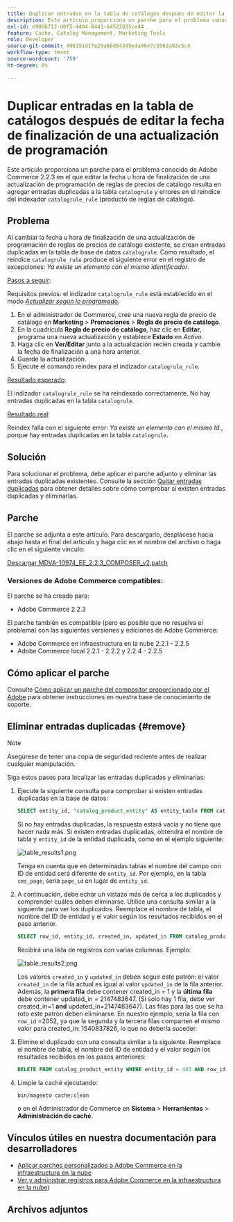 ```yaml
---
title: Duplicar entradas en la tabla de catálogos después de editar la fecha de finalización de una actualización de programación
description: Este artículo proporciona un parche para el problema conocido de Adobe Commerce 2.2.3 en el que editar la fecha u hora de finalización de una actualización de programación de reglas de precios de catálogo resulta en la adición de entradas duplicadas a la tabla "catalog_rule" y errores en el reíndice del indexador "catalog_rule product".
exl-id: e900b712-d0f5-4404-8441-64522035ce44
feature: Cache, Catalog Management, Marketing Tools
role: Developer
source-git-commit: 496151d1fe29a66d84349e4a96e7c5563a92c5c4
workflow-type: tm+mt
source-wordcount: '759'
ht-degree: 0%

---
```


# Duplicar entradas en la tabla de catálogos después de editar la fecha de finalización de una actualización de programación

Este artículo proporciona un parche para el problema conocido de Adobe Commerce 2.2.3 en el que editar la fecha u hora de finalización de una actualización de programación de reglas de precios de catálogo resulta en agregar entradas duplicadas a la tabla `catalogrule` y errores en el reíndice del indexador `catalogrule_rule` (producto de reglas de catálogo).

## Problema

Al cambiar la fecha u hora de finalización de una actualización de programación de reglas de precios de catálogo existente, se crean entradas duplicadas en la tabla de base de datos `catalogrule`. Como resultado, el reíndice `catalogrule_rule` produce el siguiente error en el registro de excepciones: *Ya existe un elemento con el mismo identificador*.

<u>Pasos a seguir</u>:

Requisitos previos: el indizador `catalogrule_rule` está establecido en el modo *[Actualizar según lo programado](https://experienceleague.adobe.com/docs/commerce-operations/implementation-playbook/best-practices/maintenance/indexer-configuration.html)*.

1. En el administrador de Commerce, cree una nueva regla de precio de catálogo en **Marketing** > **Promociones** > **Regla de precio de catálogo**.
1. En la cuadrícula **Regla de precio de catálogo**, haz clic en **Editar**, programa una nueva actualización y establece **Estado** en *Activo.*
1. Haga clic en **Ver/Editar** junto a la actualización recién creada y cambie la fecha de finalización a una hora anterior.
1. Guarde la actualización.
1. Ejecute el comando reindex para el indizador `catalogrule_rule`.

<u>Resultado esperado</u>:

El indizador `catalogrule_rule` se ha reindexado correctamente. No hay entradas duplicadas en la tabla `catalogrule`.

<u>Resultado real</u>:

Reindex falla con el siguiente error: *Ya existe un elemento con el mismo Id.*, porque hay entradas duplicadas en la tabla `catalogrule`.

## Solución

Para solucionar el problema, debe aplicar el parche adjunto y eliminar las entradas duplicadas existentes. Consulte la sección [Quitar entradas duplicadas](#remove) para obtener detalles sobre cómo comprobar si existen entradas duplicadas y eliminarlas.

## Parche

El parche se adjunta a este artículo. Para descargarlo, desplácese hacia abajo hasta el final del artículo y haga clic en el nombre del archivo o haga clic en el siguiente vínculo:

[Descargar MDVA-10974\_EE\_2.2.3\_COMPOSER\_v2.patch](assets/MDVA-10974_EE_2.2.3_COMPOSER_v2.patch.zip)

### Versiones de Adobe Commerce compatibles:

El parche se ha creado para:

* Adobe Commerce 2.2.3

El parche también es compatible (pero es posible que no resuelva el problema) con las siguientes versiones y ediciones de Adobe Commerce:

* Adobe Commerce en infraestructura en la nube 2.2.1 - 2.2.5
* Adobe Commerce local 2.2.1 - 2.2.2 y 2.2.4 - 2.2.5

## Cómo aplicar el parche

Consulte [Cómo aplicar un parche del compositor proporcionado por el Adobe](/help/how-to/general/how-to-apply-a-composer-patch-provided-by-magento.md) para obtener instrucciones en nuestra base de conocimiento de soporte.

## Eliminar entradas duplicadas {#remove}

>[!NOTE]
>
>Asegúrese de tener una copia de seguridad reciente antes de realizar cualquier manipulación.

Siga estos pasos para localizar las entradas duplicadas y eliminarlas:

1. Ejecute la siguiente consulta para comprobar si existen entradas duplicadas en la base de datos:

   ```SQL
   SELECT entity_id, "catalog_product_entity" AS entity_table FROM catalog_product_entity GROUP BY entity_id, created_in HAVING COUNT(*) > 1    UNION    SELECT entity_id, "catalog_product_entity" AS entity_table FROM catalog_product_entity group by entity_id, updated_in having count(*) > 1    UNION    SELECT rule_id as entity_id, "catalogrule" AS entity_table FROM catalogrule GROUP BY entity_id, created_in HAVING COUNT(*) > 1    UNION    SELECT rule_id as entity_id, "catalogrule" AS entity_table FROM catalogrule GROUP BY entity_id, updated_in HAVING COUNT(*) > 1    UNION    SELECT rule_id as entity_id, "salesrule" AS entity_table FROM salesrule GROUP BY entity_id, created_in HAVING COUNT(*) > 1    UNION    SELECT rule_id as entity_id, "salesrule" AS entity_table FROM salesrule GROUP BY entity_id, updated_in HAVING COUNT(*) > 1    UNION    SELECT page_id as entity_id, "cms_page" AS entity_table FROM cms_page GROUP BY entity_id, created_in HAVING COUNT(*) > 1    UNION    SELECT page_id as entity_id, "cms_page" AS entity_table FROM cms_page GROUP BY entity_id, updated_in HAVING COUNT(*) > 1    UNION    SELECT block_id as entity_id, "cms_block" AS entity_table FROM cms_block GROUP BY entity_id, created_in HAVING COUNT(*) > 1    UNION    SELECT block_id as entity_id, "cms_block" AS entity_table FROM cms_block GROUP BY entity_id, updated_in HAVING COUNT(*) > 1;
   ```

   Si no hay entradas duplicadas, la respuesta estará vacía y no tiene que hacer nada más. Si existen entradas duplicadas, obtendrá el nombre de tabla y `entity_id` de la entidad duplicada, como en el ejemplo siguiente:

   ![table_results1.png](assets/table_results1.png)

   Tenga en cuenta que en determinadas tablas el nombre del campo con ID de entidad será diferente de `entity_id`. Por ejemplo, en la tabla `cms_page`, sería `page_id` en lugar de `entity_id`.

1. A continuación, debe echar un vistazo más de cerca a los duplicados y comprender cuáles deben eliminarse. Utilice una consulta similar a la siguiente para ver los duplicados. Reemplace el nombre de tabla, el nombre del ID de entidad y el valor según los resultados recibidos en el paso anterior.

   ```sql
   SELECT row_id, entity_id, created_in, updated_in FROM catalog_product_entity WHERE entity_id = 483 ORDER BY created_in;
   ```

   Recibirá una lista de registros con varias columnas. Ejemplo:

   ![table_results2.png](assets/table_results2.png)

   Los valores `created_in` y `updated_in` deben seguir este patrón: el valor `created_in` de la fila actual es igual al valor `updated_in` de la fila anterior. Además, la **primera fila** debe contener created\_in = 1 y la **última fila** debe contener updated\_in = 2147483647. (Si solo hay 1 fila, debe ver created\_in=1 **and** updated\_in=2147483647). Las filas para las que se ha roto este patrón deben eliminarse. En nuestro ejemplo, sería la fila con `row_id` =2052, ya que la segunda y la tercera filas comparten el mismo valor para created_in: 1540837826, lo que no debería suceder.

1. Elimine el duplicado con una consulta similar a la siguiente. Reemplace el nombre de tabla, el nombre del ID de entidad y el valor según los resultados recibidos en los pasos anteriores:

   ```sql
   DELETE FROM catalog_product_entity WHERE entity_id = 483 AND row_id = 2052;
   ```

1. Limpie la caché ejecutando:

   ```bash
   bin/magento cache:clean
   ```

   o en el Administrador de Commerce en **Sistema** > **Herramientas** > **Administración de caché**.

## Vínculos útiles en nuestra documentación para desarrolladores

* [Aplicar parches personalizados a Adobe Commerce en la infraestructura en la nube](https://experienceleague.adobe.com/docs/commerce-cloud-service/user-guide/develop/upgrade/apply-patches.html)
* [Ver y administrar registros para Adobe Commerce en la infraestructura en la nube](https://experienceleague.adobe.com/docs/commerce-cloud-service/user-guide/develop/test/log-locations.html))

## Archivos adjuntos
